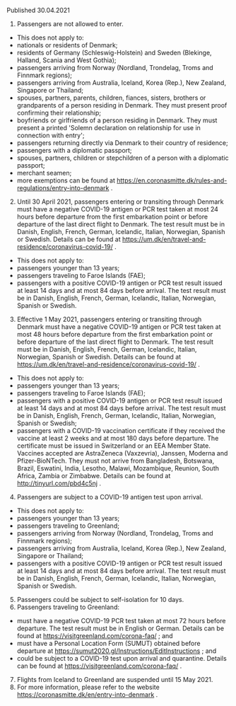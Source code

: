 Published 30.04.2021
1. Passengers are not allowed to enter.
- This does not apply to:
- nationals or residents of Denmark;
- residents of Germany (Schleswig-Holstein) and Sweden (Blekinge, Halland, Scania and West Gothia);
- passengers arriving from Norway (Nordland, Trondelag, Troms and Finnmark regions);
- passengers arriving from Australia, Iceland, Korea (Rep.), New Zealand, Singapore or Thailand;
- spouses, partners, parents, children, fiances, sisters, brothers or grandparents of a person residing in Denmark. They must present proof confirming their relationship;
- boyfriends or girlfriends of a person residing in Denmark. They must present a printed 'Solemn declaration on relationship for use in connection with entry';
- passengers returning directly via Denmark to their country of residence;
- passengers with a diplomatic passport;
- spouses, partners, children or stepchildren of a person with a diplomatic passport;
- merchant seamen;
- more exemptions can be found at <a href="https://en.coronasmitte.dk/rules-and-regulations/entry-into-denmark">https://en.coronasmitte.dk/rules-and-regulations/entry-into-denmark</a> .
2. Until 30 April 2021, passengers entering or transiting through Denmark must have a negative COVID-19 antigen or PCR test taken at most 24 hours before departure from the first embarkation point or before departure of the last direct flight to Denmark. The test result must be in Danish, English, French, German, Icelandic, Italian, Norwegian, Spanish or Swedish. Details can be found at <a href="https://um.dk/en/travel-and-residence/coronavirus-covid-19/">https://um.dk/en/travel-and-residence/coronavirus-covid-19/</a> .
- This does not apply to:
- passengers younger than 13 years;
- passengers traveling to Faroe Islands (FAE);
- passengers with a positive COVID-19 antigen or PCR test result issued at least 14 days and at most 84 days before arrival. The test result must be in Danish, English, French, German, Icelandic, Italian, Norwegian, Spanish or Swedish.
3. Effective 1 May 2021, passengers entering or transiting through Denmark must have a negative COVID-19 antigen or PCR test taken at most 48 hours before departure from the first embarkation point or before departure of the last direct flight to Denmark. The test result must be in Danish, English, French, German, Icelandic, Italian, Norwegian, Spanish or Swedish. Details can be found at <a href="https://um.dk/en/travel-and-residence/coronavirus-covid-19/">https://um.dk/en/travel-and-residence/coronavirus-covid-19/</a> .
- This does not apply to:
- passengers younger than 13 years;
- passengers traveling to Faroe Islands (FAE);
- passengers with a positive COVID-19 antigen or PCR test result issued at least 14 days and at most 84 days before arrival. The test result must be in Danish, English, French, German, Icelandic, Italian, Norwegian, Spanish or Swedish;
- passengers with a COVID-19 vaccination certificate if they received the vaccine at least 2 weeks and at most 180 days before departure. The certificate must be issued in Switzerland or an EEA Member State. Vaccines accepted are AstraZeneca (Vaxzevria), Janssen, Moderna and Pfizer-BioNTech. They must not arrive from Bangladesh, Botswana, Brazil, Eswatini, India, Lesotho, Malawi, Mozambique, Reunion, South Africa, Zambia or Zimbabwe. Details can be found at <a href="http://tinyurl.com/pbd4c5nj">http://tinyurl.com/pbd4c5nj</a> .
4. Passengers are subject to a COVID-19 antigen test upon arrival.
- This does not apply to:
- passengers younger than 13 years;
- passengers traveling to Greenland;
- passengers arriving from Norway (Nordland, Trondelag, Troms and Finnmark regions);
- passengers arriving from Australia, Iceland, Korea (Rep.), New Zealand, Singapore or Thailand;
- passengers with a positive COVID-19 antigen or PCR test result issued at least 14 days and at most 84 days before arrival. The test result must be in Danish, English, French, German, Icelandic, Italian, Norwegian, Spanish or Swedish.
5. Passengers could be subject to self-isolation for 10 days.
6. Passengers traveling to Greenland:
- must have a negative COVID-19 PCR test taken at most 72 hours before departure. The test result must be in English or German. Details can be found at <a href="https://visitgreenland.com/corona-faq/">https://visitgreenland.com/corona-faq/</a> ; and
- must have a Personal Location Form (SUMUT) obtained before departure at <a href="https://sumut2020.gl/Instructions/EditInstructions">https://sumut2020.gl/Instructions/EditInstructions</a> ; and
- could be subject to a COVID-19 test upon arrival and quarantine. Details can be found at <a href="https://visitgreenland.com/corona-faq/">https://visitgreenland.com/corona-faq/</a> .
7. Flights from Iceland to Greenland are suspended until 15 May 2021.
8. For more information, please refer to the website <a href="https://coronasmitte.dk/en/entry-into-denmark">https://coronasmitte.dk/en/entry-into-denmark</a> .

